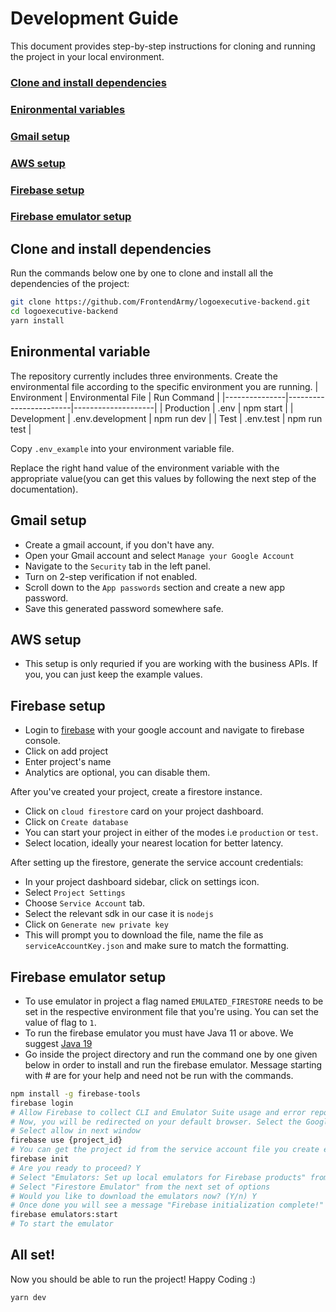 # Development Guide
This document provides step-by-step instructions for cloning and running the project in your local environment.

### [Clone and install dependencies](#clone-and-install-dependencies)
### [Enironmental variables](#enironmental-variable)
### [Gmail setup](#gmail-setup)
### [AWS setup](#aws-setup)
### [Firebase setup](#firebase-setup)
### [Firebase emulator setup](#firebase-emulator-setup)

## Clone and install dependencies
Run the commands below one by one to clone and install all the dependencies of the project:
```sh
git clone https://github.com/FrontendArmy/logoexecutive-backend.git
cd logoexecutive-backend
yarn install
```

## Enironmental variable
The repository currently includes three environments. Create the environmental file according to the specific environment you are running.
| Environment   | Environmental File     | Run Command        |
|---------------|------------------------|--------------------|
| Production    | .env                   | npm start          |
| Development   | .env.development       | npm run dev          |
| Test          | .env.test              | npm run test       |

Copy `.env_example` into your environment variable file.

Replace the right hand value of the environment variable with the appropriate value(you can get this values by following the next step of the documentation).

## Gmail setup
- Create a gmail account, if you don't have any.
- Open your Gmail account and select `Manage your Google Account`
- Navigate to the `Security` tab in the left panel.
- Turn on 2-step verification if not enabled.
- Scroll down to the `App passwords` section and create a new app password.
- Save this generated password somewhere safe.

## AWS setup
- This setup is only requried if you are working with the business APIs. If you, you can just keep the example values.

## Firebase setup
- Login to [firebase](https://firebase.google.com/) with your google account and navigate to firebase console.
- Click on add project
- Enter project's name
- Analytics are optional, you can disable them.

After you've created your project, create a firestore instance.
- Click on `cloud firestore` card on your project dashboard.
- Click on `Create database`
- You can start your project in either of the modes i.e `production` or `test`. 
- Select location, ideally your nearest location for better latency.

After setting up the firestore, generate the service account credentials:
- In your project dashboard sidebar, click on settings icon.
- Select `Project Settings`
- Choose `Service Account` tab.
- Select the relevant sdk in our case it is `nodejs`
- Click on `Generate new private key`
- This will prompt you to download the file, name the file as `serviceAccountKey.json` and make sure to match the formatting.

## Firebase emulator setup
- To use emulator in project a flag named `EMULATED_FIRESTORE` needs to be set in the respective environment file that you're using. You can set the value of flag to `1`.
- To run the firebase emulator you must have Java 11 or above. We suggest [Java 19](https://www.oracle.com/java/technologies/javase/jdk19-archive-downloads.html)
- Go inside the project directory and run the command one by one given below in order to install and run the firebase emulator. Message starting with # are for your help and need not be run with the commands.
```sh
npm install -g firebase-tools
firebase login
# Allow Firebase to collect CLI and Emulator Suite usage and error reporting information? (Y/n) n
# Now, you will be redirected on your default browser. Select the Google account which you used to create the firebase account
# Select allow in next window
firebase use {project_id}
# You can get the project id from the service account file you create earlier
firebase init
# Are you ready to proceed? Y
# Select "Emulators: Set up local emulators for Firebase products" from the options provided
# Select "Firestore Emulator" from the next set of options
# Would you like to download the emulators now? (Y/n) Y
# Once done you will see a message "Firebase initialization complete!"
firebase emulators:start
# To start the emulator
```


## All set!
Now you should be able to run the project! Happy Coding :)
```sh
yarn dev
```
